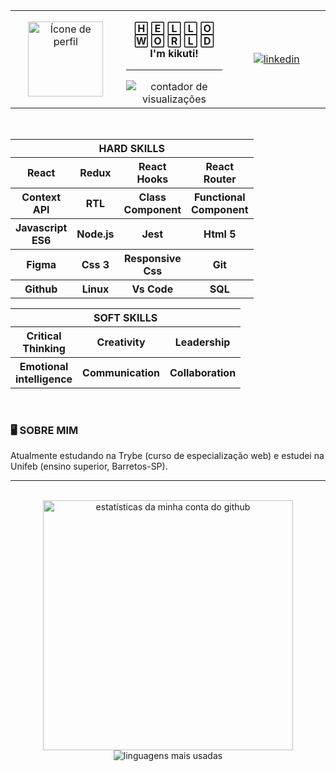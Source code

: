 <table align="center">
  <tr>
    <td width="180" align="center">
      <a href="https://github.com/kikutii">
        <img align="center" width="120px" src="https://avatars.githubusercontent.com/u/12498746?s=400&u=3a18bbe9442e24787a8a37edba6efb8953ce150b&v=4" alt="Ícone de perfil" />
      </a>
    </td>
    <td width="180" align="center">
      <p><b>🄷 🄴 🄻 🄻 🄾<br/ >🅆 🄾 🅁 🄻 🄳<br/ >I'm kikuti!</b></p>
      <hr />
      <!---https://github.com/antonkomarev/github-profile-views-counter--->
      <img src="https://komarev.com/ghpvc/?username=kikutii&color=178b68&label=views&style=flat-square" alt="contador de visualizações"/>
    </td>
    <td width="180" align="center">
      <!---https://shields.io/category/build--->
      <a href="https://www.linkedin.com/in/jo%C3%A3o-victor-kikuti-96a12020a/">
        <img align="center" src="https://img.shields.io/badge/LinkedIn-178b68?style=for-the-badge&logo=linkedin&logoColor=fff&labelColor=0fa36b?" alt="linkedin"/>
      </a>
    </td>
  </tr>
</table>

<div align="center">
<br />
  <table>
    <tr>
      <th align="center" colspan="6">HARD SKILLS</th>
    </tr>
    <tr>
      <th>React</th>
      <th>Redux</th>
      <th>React<br/>Hooks</th>
      <th>React<br/>Router</th>
    </tr>
    <tr>
      <th>Context<br/>API</th>
      <th>RTL</th>
      <th>Class<br/>Component</th>
      <th>Functional<br/>Component</th>
    </tr>
    <tr>
      <th>Javascript<br/>ES6</th>
      <th>Node.js</th>
      <th>Jest</th>
      <th>Html 5</th>
    </tr>
    <tr>
      <th>Figma</th>
      <th>Css 3</th>
      <th>Responsive<br/>Css</th>
      <th>Git</th>
    </tr>
    <tr>
      <th>Github</th>
      <th>Linux</th>
      <th>Vs Code</th>
      <th>SQL</th>
    </tr>
  </table>

  <table>
    <tr>
      <th align="center" colspan="6">SOFT SKILLS</th>
    </tr>
      <th>Critical<br/>Thinking</th>
      <th>Creativity</th>
      <th>Leadership</th>
    </tr>
    <tr>
      <th>Emotional<br/>intelligence</th>
      <th>Communication</th>
      <th>Collaboration</th>
    </tr>
  </table>
  <br />

  <h3 align="left">🖥️ SOBRE MIM</h3>

  <p align="left">Atualmente estudando na Trybe (curso de especialização web) e estudei na Unifeb (ensino superior, Barretos-SP).</p>
</div>

<hr />

<div align="center">
  <br />
&nbsp&nbsp&nbsp&nbsp
  <img align="center" width="400px" src="https://github-readme-stats.vercel.app/api?username=kikutii&hide_border=true&show_icons=true&theme=dark&title_color=178b68&text_color=9c9d9d&icon_color=178b68&bg_color=00000000&locale=en&cache_seconds=1800" alt="estatísticas da minha conta do github"/>
&nbsp&nbsp&nbsp&nbsp
  <img align="center" src="https://github-readme-stats.vercel.app/api/top-langs/?username=kikutii&hide_border=true&layout=compact&text_color=9c9d9d&bg_color=00000000&locale=en&border_radius=8&cache_seconds=1800&theme=dark&title_color=178b68&custom_title=Linguagens Mais Usadas" alt="linguagens mais usadas"/>
</div>
&nbsp&nbsp&nbsp&nbsp

